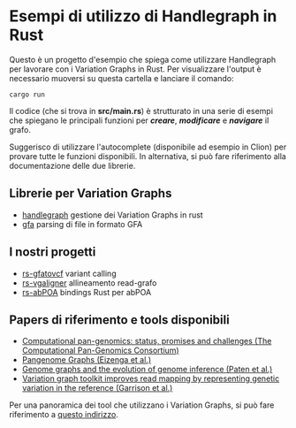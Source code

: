 # Esempi di utilizzo di Handlegraph in Rust

Questo è un progetto d'esempio che spiega come utilizzare Handlegraph per lavorare con i Variation Graphs in Rust. Per visualizzare l'output è necessario muoversi su questa cartella e lanciare il comando:

```
cargo run
```

Il codice (che si trova in **src/main.rs**) è strutturato in una serie di esempi che spiegano le principali funzioni per ***creare***, ***modificare*** e ***navigare*** il grafo. 

Suggerisco di utilizzare l'autocomplete (disponibile ad esempio in Clion) per provare tutte le funzioni disponibili. In alternativa, si può fare riferimento alla documentazione delle due librerie.


## Librerie per Variation Graphs
- [handlegraph](https://crates.io/crates/handlegraph) gestione dei Variation Graphs in rust
- [gfa](https://crates.io/crates/gfa) parsing di file in formato GFA

## I nostri progetti
- [rs-gfatovcf](https://github.com/HopedWall/rs-gfatovcf) variant calling
- [rs-vgaligner](https://github.com/AlgoLab/rs-vgaligner) allineamento read-grafo
- [rs-abPOA](https://github.com/HopedWall/rs-abPOA) bindings Rust per abPOA

## Papers di riferimento e tools disponibili
- [Computational pan-genomics: status, promises and challenges (The Computational Pan-Genomics Consortium)](https://pubmed.ncbi.nlm.nih.gov/27769991/)
- [Pangenome Graphs (Eizenga et al.)](https://pubmed.ncbi.nlm.nih.gov/32453966/)
- [Genome graphs and the evolution of genome inference (Paten et al.)](https://pubmed.ncbi.nlm.nih.gov/28360232/)
- [Variation graph toolkit improves read mapping by representing genetic variation in the reference (Garrison et al.)](https://www.nature.com/articles/nbt.4227)


Per una panoramica dei tool che utilizzano i Variation Graphs, si può fare riferimento a [questo indirizzo](https://pangenome.github.io/).
